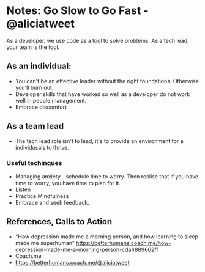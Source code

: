 
# Notes: Go Slow to Go Fast - @aliciatweet

As a developer, we use code as a tool to solve problems. As a tech lead, your team is the tool.

## As an individual:
- You can't be an effective leader without the right foundations. Otherwise you'll burn out.
- Developer skills that have worked so well as a developer do not work well in people management. 
- Embrace discomfort

## As a team lead
- The tech lead role isn't to lead; it's to provide an environment for a individusals to thrive. 

### Useful techinques
- Managing anxiety - schedule time to worry. Then realise that if you have time to worry, you have time to plan for it.
- Listen
- Practice Mindfulness
- Embrace and seek feedback. 


## References, Calls to Action

- "How depression made me a morning person, and how learning to sleep made me superhuman"
https://betterhumans.coach.me/how-depression-made-me-a-morning-person-cda4889662ff
- Coach.me
- https://betterhumans.coach.me/@aliciatweet
